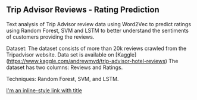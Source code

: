 ## Trip Advisor Reviews - Rating Prediction

Text analysis of Trip Advisor review data using Word2Vec to predict ratings using Random Forest, SVM and LSTM to better understand the sentiments of customers providing the reviews. 

 
Dataset: The dataset consists of more than 20k reviews crawled from the Tripadvisor website. Data set is available on [Kaggle] (https://www.kaggle.com/andrewmvd/trip-advisor-hotel-reviews) The dataset has two columns: Reviews and Ratings.

Techniques: Random Forest, SVM, and LSTM.

[I'm an inline-style link with title](https://www.google.com "Google's Homepage")

